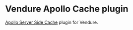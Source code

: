 # Vendure Apollo Cache plugin

[Apollo Server Side Cache](https://www.apollographql.com/docs/apollo-server/performance/caching/#default-maxage) plugin for Vendure.

